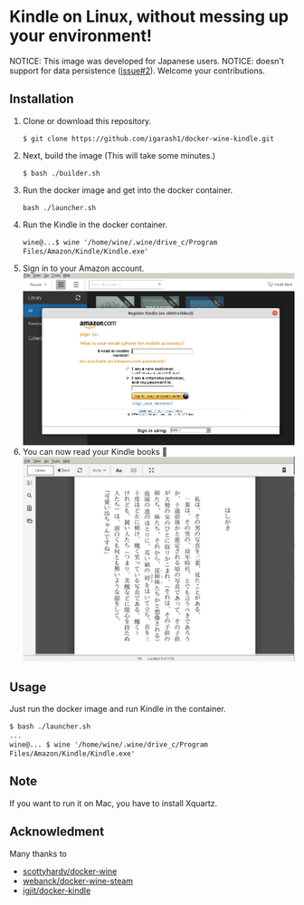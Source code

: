 # Kindle on Linux, without messing up your environment!

NOTICE: This image was developed for Japanese users.
NOTICE: doesn't support for data persistence ([issue#2](https://github.com/igarash1/docker-wine-kindle/issues/2)). Welcome your contributions.

## Installation

1. Clone or download this repository.
    ```shell
    $ git clone https://github.com/igarash1/docker-wine-kindle.git
    ```
1. Next, build the image (This will take some minutes.)
    ```shell
    $ bash ./builder.sh
    ```
1. Run the docker image and get into the docker container.
    ```shell
    bash ./launcher.sh
    ```
1. Run the Kindle in the docker container.
    ```shell
    wine@...$ wine '/home/wine/.wine/drive_c/Program Files/Amazon/Kindle/Kindle.exe'
    ```
1.  Sign in to your Amazon account.
    ![](images/kindle_sign_in.png)
1. You can now read your Kindle books :tada:
    ![](images/kindle_reading.png)

## Usage

Just run the docker image and run Kindle in the container.
```shell
$ bash ./launcher.sh
...
wine@... $ wine '/home/wine/.wine/drive_c/Program Files/Amazon/Kindle/Kindle.exe'
```

## Note
If you want to run it on Mac, you have to install Xquartz.

## Acknowledment
Many thanks to

- [scottyhardy/docker-wine](https://github.com/scottyhardy/docker-wine)
- [webanck/docker-wine-steam](https://github.com/webanck/docker-wine-steam)
- [igjit/docker-kindle](https://github.com/igjit/docker-kindle)
